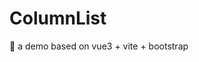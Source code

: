<!--
 * @Author: luoxi
 * @LastEditTime: 2022-03-02 22:57:28
 * @LastEditors: luoxi
 * @Description: luoxi
-->
# ColumnList

🍳 a demo based on vue3 + vite + bootstrap
